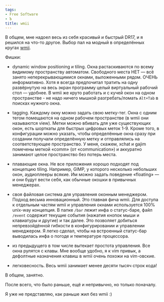 ```yaml
---
tags:
- Free Software
- Ъ
title: wmii
---
```


В общем, мне надоел весь из себя красивый и быстрый DR17, и я решился на
что-то другое. Выбор пал на модный в определённых кругах [wmii][].

Фишки:

-   dynamic window positioning и tiling. Окна растаскиваются по всему
    видимому пространству автоматом. Свободного места НЕТ — всё занято
    неперекрывающимися окнами, выложенными рядом. ОЧЕНЬ информативно.
    Хотя я всегда предпочитал тратить на одну развёрнутую на весь экран
    программу целый виртуальный рабочий стол — удобнее. В wmii же круто
    работать и с кучей окон на одном пространстве - не надо ничего
    мышкой разгребать/ломать `Alt+Tab` в поисках нужного окна.

-   tagging. Каждому окну можно задать свою метку-тег. Окна с одним
    тегом помещаются на одном рабочем пространстве (в wmii они
    называются view). Метки можно вбивать для уже существующих окон,
    есть шорткаты для быстрых цифровых меток 1-9. Кроме того, в
    конфигурации можно указать, чтобы определённые окна сразу при
    создании получали определённую метку и отправлялись на
    соответствующее пространство. У меня, скажем, xchat и gajim помечены
    меткой «comm» (от «communication») и аккуратно занимают целое
    пространство без потерь места.

-   плавающие окна. Не все приложения хорошо подходят под концепцию
    tiling. Например, GIMP, у которого несколько небольших окон,
    аудиоплееры всякие. Им можно задать поведение «floating» — и они
    будут вести себя, как обычные окошки в привычных менеджерах.

-   своя файловая система для управления оконным менеджером. Подход
    весьма инновационный. Это главная фича wmii. Для доступа к отдельным
    частям wmii и управления окнами используется 100% unix-way
    концепция. В папке `/bar` лежит инфа о статус-баре, файл `/event`
    содержит текущие события (нажатия кнопок мыши и клавиатуры и другие)
    и так далее. Это позволяет добиться непревзойдённой гибкости в
    конфигурировании и управлении менеджером. Я легко сделал, чтобы на
    встроенный статус-бар выводилась инфа о погоде и температуре
    процессора.

-   из предыдущего в том числе вытекает простота управления. Все окна
    рулятся с клавы. Мне вообще удобно, я к vim привык, а дефолтные
    назначения клавиш в wmii очень похожи на vim-овские.

-   легковесность. Весь wmii занимает менее десяти тысяч строк кода!

В общем, занятно.

После всего, что было раньше, ещё и непривычно, но только поначалу.

Я уже не представляю, как раньше жил без wmii :)

  [wmii]: https://web.archive.org/web/20090529132556/http://suckless.org/wmii